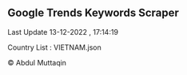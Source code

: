 

## Google Trends Keywords Scraper 
 
Last Update 13-12-2022 , 17:14:19

Country List :
VIETNAM.json



© Abdul Muttaqin 
